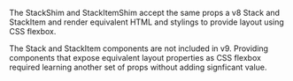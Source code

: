 The StackShim and StackItemShim accept the same props a v8 Stack and StackItem and render equivalent HTML and stylings to provide layout using CSS flexbox.

The Stack and StackItem components are not included in v9. Providing components that expose equivalent layout properties as CSS flexbox required learning another set of props without adding signficant value.
